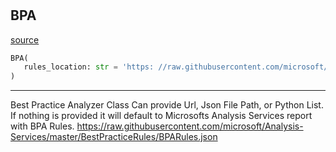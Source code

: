 #


## BPA
[source](https://github.com/Curts0/PyTabular\blob\master\pytabular/pytabular.py\#L366)
```python 
BPA(
   rules_location: str = 'https: //raw.githubusercontent.com/microsoft/Analysis-Services/master/BestPracticeRules/BPARules.json'
)
```


---
Best Practice Analyzer Class 
Can provide Url, Json File Path, or Python List.
If nothing is provided it will default to Microsofts Analysis Services report with BPA Rules.
https://raw.githubusercontent.com/microsoft/Analysis-Services/master/BestPracticeRules/BPARules.json
